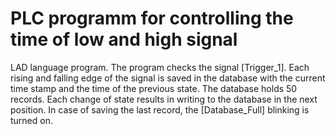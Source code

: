 # PLC programm for controlling the time of low and high signal

LAD language program. The program checks the signal [Trigger_1]. Each rising and falling edge of the signal is saved in the database with the current time stamp and the time of the previous state. The database holds 50
records. Each change of state results in writing to the database in the next position. In case of saving the last record, the [Database_Full] blinking is turned on.
